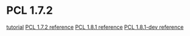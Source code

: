 # PCL 1.7.2

[tutorial]( http://www.pointclouds.org/documentation/tutorials/index.php )
[PCL 1.7.2 reference](http://docs.pointclouds.org/1.7.2/a01420.html )
[PCL 1.8.1 reference](http://docs.pointclouds.org/1.8.1/namespacepcl.html )
[PCL 1.8.1-dev reference](http://docs.pointclouds.org/trunk/namespacepcl.html )


